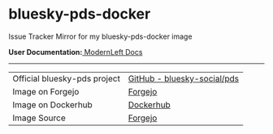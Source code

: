 # bluesky-pds-docker
Issue Tracker Mirror for my bluesky-pds-docker image

**User Documentation:**[ ModernLeft Docs](https://docs.modernleft.org/Docker-Images/bluesky-pds)

---

|                              |                                                                                                          |
| ---------------------------- | -------------------------------------------------------------------------------------------------------- |
| Official bluesky-pds project | [GitHub - bluesky-social/pds](https://github.com/bluesky-social/pds)                                     |
| Image on Forgejo             | [Forgejo](https://code.modernleft.org/gravityfargo/-/packages/container/bluesky-pds/latest)              |
| Image on Dockerhub           | [Dockerhub](https://hub.docker.com/r/gravityfargo/bluesky-pds)                                           |
| Image Source                 | [Forgejo](https://code.modernleft.org/gravityfargo/bluesky-pds-docker)                                   | 
